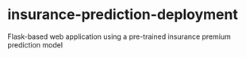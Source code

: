 # insurance-prediction-deployment
Flask-based web application using a pre-trained insurance premium prediction model
